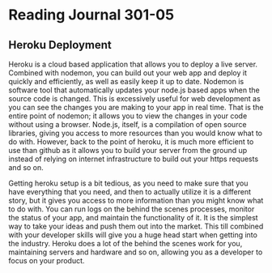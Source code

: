 # Reading Journal 301-05

## Heroku Deployment

Heroku is a cloud based application that allows you to deploy a live server.  Combined with nodemon, you can build out your web app and deploy it quickly and efficiently, as well as easily keep it up to date.  Nodemon is software tool that automatically updates your node.js based apps when the source code is changed.  This is excessively useful for web development as you can see the changes you are making to your app in real time.  That is the entire point of nodemon; it allows you to view the changes in your code without using a browser.  Node.js, itself, is a compilation of open source libraries, giving you access to more resources than you would know what to do with.  However, back to the point of heroku, it is much more efficient to use than github as it allows you to build your server from the ground up instead of relying on internet infrastructure to build out your https requests and so on.

Getting heroku setup is a bit tedious, as you need to make sure that you have everything that you need, and then to actually utilize it is a different story, but it gives you access to more information than you might know what to do with.  You can run logs on the behind the scenes processes, monitor the status of your app, and maintain the functionality of it.  It is the simplest way to take your ideas and push them out into the market.  This till combined with your developer skills will give you a huge head start when getting into the industry.  Heroku does a lot of the behind the scenes work for you, maintaining servers and hardware and so on, allowing you as a developer to focus on your product.

